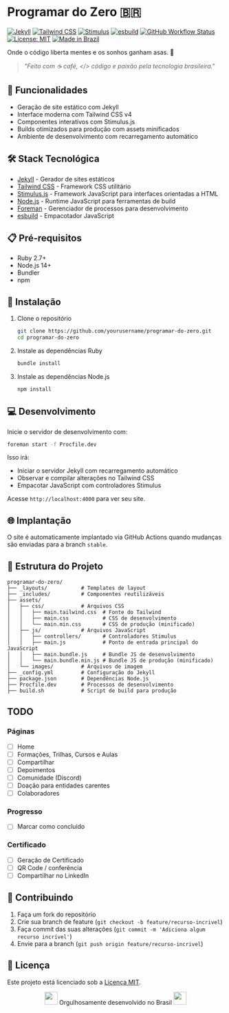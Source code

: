 # Programar do Zero 🇧🇷

[![Jekyll](https://img.shields.io/badge/Jekyll-4.0+-red.svg)](https://jekyllrb.com/)
[![Tailwind CSS](https://img.shields.io/badge/Tailwind_CSS-v4-38B2AC?logo=tailwind-css&logoColor=white)](https://tailwindcss.com/)
[![Stimulus](https://img.shields.io/badge/Stimulus-3.0+-77E8B9?logo=hotwire&logoColor=white)](https://stimulus.hotwired.dev/)
[![esbuild](https://img.shields.io/badge/esbuild-0.19+-FFCF00?logo=esbuild&logoColor=black)](https://esbuild.github.io/)
[![GitHub Workflow Status](https://img.shields.io/github/actions/workflow/status/felipefontoura/programar-do-zero/build-deploy.yml?branch=stable&label=build)](https://github.com/felipefontoura/programar-do-zero/actions)
[![License: MIT](https://img.shields.io/badge/License-MIT-yellow.svg)](https://opensource.org/licenses/MIT)
[![Made in Brazil](https://img.shields.io/badge/Made%20in-Brazil-009c3b?style=flat&logo=data:image/svg+xml;base64,PHN2ZyB4bWxucz0iaHR0cDovL3d3dy53My5vcmcvMjAwMC9zdmciIHdpZHRoPSI3MjAiIGhlaWdodD0iNTA0IiB2aWV3Qm94PSIwIDAgNzIwIDUwNCI+PHBhdGggZmlsbD0iIzAwOTkzYiIgZD0iTTAgMGg3MjB2NTA0SDB6Ii8+PHBhdGggZmlsbD0iI2ZlZGUwMCIgZD0iTTM2MCAyNTJMMTIwIDQ1Nmg0ODBMMzYwIDUyeiIvPjxjaXJjbGUgY3g9IjM2MCIgY3k9IjI1MiIgcj0iODUiIGZpbGw9IiMwMDI3NzYiLz48cGF0aCBmaWxsPSIjZmZmIiBkPSJNMzM3IDI5NGMtMjQtMTUtMjQtNDYgMC02MWE1MiA1MiAwIDAgMSA0NiAwYzI0IDE1IDI0IDQ2IDAgNjFhNTIgNTIgMCAwIDEtNDYgMHoiLz48L3N2Zz4=)](https://pt.wikipedia.org/wiki/Brasil)

Onde o código liberta mentes e os sonhos ganham asas. 🚀

> *"Feito com ☕ café, </> código e paixão pela tecnologia brasileira."*

## 🚀 Funcionalidades

- Geração de site estático com Jekyll
- Interface moderna com Tailwind CSS v4
- Componentes interativos com Stimulus.js
- Builds otimizados para produção com assets minificados
- Ambiente de desenvolvimento com recarregamento automático

## 🛠️ Stack Tecnológica

- [Jekyll](https://jekyllrb.com/) - Gerador de sites estáticos
- [Tailwind CSS](https://tailwindcss.com/) - Framework CSS utilitário
- [Stimulus.js](https://stimulus.hotwired.dev/) - Framework JavaScript para interfaces orientadas a HTML
- [Node.js](https://nodejs.org/) - Runtime JavaScript para ferramentas de build
- [Foreman](https://github.com/ddollar/foreman) - Gerenciador de processos para desenvolvimento
- [esbuild](https://esbuild.github.io/) - Empacotador JavaScript

## 📋 Pré-requisitos

- Ruby 2.7+
- Node.js 14+
- Bundler
- npm

## 🔧 Instalação

1. Clone o repositório

   ```bash
   git clone https://github.com/yourusername/programar-do-zero.git
   cd programar-do-zero
   ```

2. Instale as dependências Ruby

   ```bash
   bundle install
   ```

3. Instale as dependências Node.js

   ```bash
   npm install
   ```

## 💻 Desenvolvimento

Inicie o servidor de desenvolvimento com:

```bash
foreman start -f Procfile.dev
```

Isso irá:

- Iniciar o servidor Jekyll com recarregamento automático
- Observar e compilar alterações no Tailwind CSS
- Empacotar JavaScript com controladores Stimulus

Acesse `http://localhost:4000` para ver seu site.

## 🌐 Implantação

O site é automaticamente implantado via GitHub Actions quando mudanças são enviadas para a branch `stable`.

## 📁 Estrutura do Projeto

```text
programar-do-zero/
├── _layouts/           # Templates de layout
├── _includes/          # Componentes reutilizáveis
├── assets/
│   ├── css/            # Arquivos CSS
│   │   ├── main.tailwind.css  # Fonte do Tailwind
│   │   ├── main.css           # CSS de desenvolvimento
│   │   └── main.min.css       # CSS de produção (minificado)
│   ├── js/             # Arquivos JavaScript
│   │   ├── controllers/       # Controladores Stimulus
│   │   ├── main.js            # Ponto de entrada principal do JavaScript
│   │   ├── main.bundle.js     # Bundle JS de desenvolvimento
│   │   └── main.bundle.min.js # Bundle JS de produção (minificado)
│   └── images/         # Arquivos de imagem
├── _config.yml         # Configuração do Jekyll
├── package.json        # Dependências Node.js
├── Procfile.dev        # Processos de desenvolvimento
├── build.sh            # Script de build para produção
```

## TODO

### Páginas

- [ ] Home
- [ ] Formações, Trilhas, Cursos e Aulas
- [ ] Compartilhar
- [ ] Depoimentos
- [ ] Comunidade (Discord)
- [ ] Doação para entidades carentes
- [ ] Colaboradores

### Progresso

- [ ] Marcar como concluído

### Certificado

- [ ] Geração de Certificado
- [ ] QR Code / conferência
- [ ] Compartilhar no LinkedIn

## 🤝 Contribuindo

1. Faça um fork do repositório
2. Crie sua branch de feature (`git checkout -b feature/recurso-incrivel`)
3. Faça commit das suas alterações (`git commit -m 'Adiciona algum recurso incrível'`)
4. Envie para a branch (`git push origin feature/recurso-incrivel`)

## 📄 Licença

Este projeto está licenciado sob a [Licença MIT](https://opensource.org/licenses/MIT).

<p align="center">
  <img src="https://upload.wikimedia.org/wikipedia/commons/0/05/Flag_of_Brazil.svg" width="30">
  Orgulhosamente desenvolvido no Brasil
  <img src="https://upload.wikimedia.org/wikipedia/commons/0/05/Flag_of_Brazil.svg" width="30">
</p>
